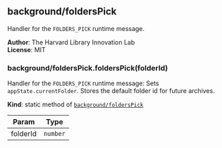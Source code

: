 <a name="module_background/foldersPick"></a>

## background/foldersPick
Handler for the `FOLDERS_PICK` runtime message.

**Author**: The Harvard Library Innovation Lab  
**License**: MIT  
<a name="module_background/foldersPick.foldersPick"></a>

### background/foldersPick.foldersPick(folderId)
Handler for the `FOLDERS_PICK` runtime message: 
Sets `appState.currentFolder`.
Stores the default folder id for future archives.

**Kind**: static method of [<code>background/foldersPick</code>](#module_background/foldersPick)  

| Param | Type |
| --- | --- |
| folderId | <code>number</code> | 

